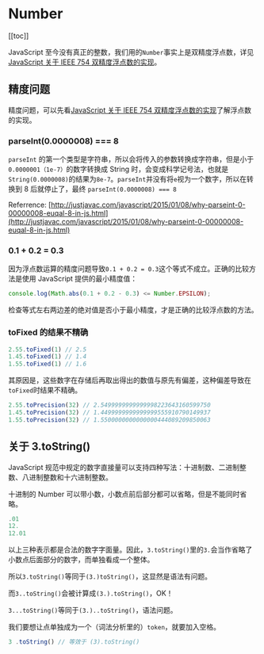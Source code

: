 # Number

[[toc]]

JavaScript 至今没有真正的整数，我们用的`Number`事实上是双精度浮点数，详见[JavaScript 关于 IEEE 754 双精度浮点数的实现](/js/data-types/js-number-implementation.html)。

## 精度问题

精度问题，可以先看[JavaScript 关于 IEEE 754 双精度浮点数的实现](./floating.md)了解浮点数的实现。

### parseInt(0.0000008) === 8

`parseInt` 的第一个类型是字符串，所以会将传入的参数转换成字符串，但是小于`0.0000001（1e-7）`的数字转换成 String 时，会变成科学记号法，也就是`String(0.0000008)`的结果为`8e-7`。`parseInt`并没有将`e`视为一个数字，所以在转换到 8 后就停止了，最终 `parseInt(0.0000008) === 8`

Referrence: [http://justjavac.com/javascript/2015/01/08/why-parseint-0-00000008-euqal-8-in-js.html](http://justjavac.com/javascript/2015/01/08/why-parseint-0-00000008-euqal-8-in-js.html)

### 0.1 + 0.2 = 0.3

因为浮点数运算的精度问题导致`0.1 + 0.2 = 0.3`这个等式不成立。正确的比较方法是使用 JavaScript 提供的最小精度值：

```js
console.log(Math.abs(0.1 + 0.2 - 0.3) <= Number.EPSILON);
```

检查等式左右两边差的绝对值是否小于最小精度，才是正确的比较浮点数的方法。

### toFixed 的结果不精确

```js
2.55.toFixed(1) // 2.5
1.45.toFixed(1) // 1.4
1.55.toFixed(1) // 1.6
```

其原因是，这些数字在存储后再取出得出的数值与原先有偏差，这种偏差导致在`toFixed`时结果不精确。

```js
2.55.toPrecision(32) // 2.5499999999999998223643160599750
1.45.toPrecision(32) // 1.4499999999999999555910790149937
1.55.toPrecision(32) // 1.5500000000000000444089209850063
```

## 关于 3.toString()

JavaScript 规范中规定的数字直接量可以支持四种写法：十进制数、二进制整数、八进制整数和十六进制整数。

十进制的 Number 可以带小数，小数点前后部分都可以省略，但是不能同时省略。

```js
.01
12.
12.01
```

以上三种表示都是合法的数字字面量。因此，`3.toString()`里的`3.`会当作省略了小数点后面部分的数字，而单独看成一个整体。

所以`3.toString()`等同于`(3.)toString()`，这显然是语法有问题。

而`3..toString()`会被计算成`(3.).toString()`，OK！

`3...toString()`等同于`(3.)..toString()`，语法问题。

我们要想让点单独成为一个（词法分析里的）`token`，就要加入空格。

```js
3 .toString() // 等效于 (3).toString()
```

